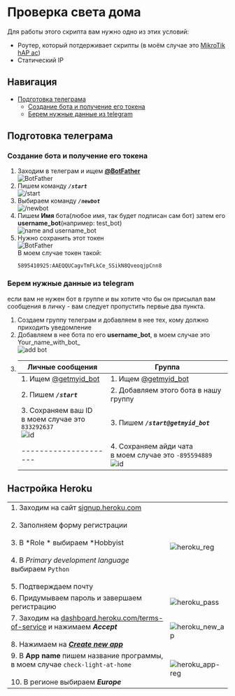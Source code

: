# **Проверка света дома**
Для работы этого скрипта вам нужно одно из этих условий:
 - Роутер, который потдерживает скрипты (в моём случае это [MikroTik hAP ac](https://mikrotik.ua/ru/product/mikrotik-hap-ac-rb962uigs-5hact2hnt))
 - Статический IP
## **Навигация**
  * [Подготовка телеграма](#podgotovka_telegram)
    * [Создание бота и получение его токена](#podgotovka_telegram_token)
    * [Берем нужные данные из telegram](#podgotovka_telegram_dannie)



## <a name="podgotovka_telegram"></a>**Подготовка телеграма**
### <a name="podgotovka_telegram_token"></a>**Создание бота и получение его токена**
1. Заходим в телеграм и ищем **[@BotFather](https://t.me/BotFather)**<br>![BotFather](https://imgur.com/fQvoRo2.png)
2. Пишем команду ***```/start```***<br>![/start](https://imgur.com/5le8OEM.png)
3. Выбираем команду ***```/newbot```***<br>![/newbot](https://imgur.com/Ghr15C9.png)
4. Пишем **Имя** бота(любое имя, так будет подписан сам бот) затем его **username_bot**(например: test_bot)<br>![name and username_bot](https://imgur.com/RRJhhYe.png)
5. Нужно сохранить этот токен<br>![BotFather](https://imgur.com/gCICgY4.png)<br>
   В моем случае токен такой:
   ```
   5895410925:AAEQQUCagvTmFLkCe_SSikN8QveoqjpCnn8
   ```

### <a name="podgotovka_telegram_dannie"></a>**Берем нужные данные из telegram**
   если вам не нужен бот в группе и вы хотите что бы он присылал вам сообщения в личку - вам следует пропустить первые два пункта.
   1. Создаем группу телеграм и добавляем в нее тех, кому должно приходить уведомление
   2. Добавляем в нее бота по его **username_bot**, в моем случае это Your_name_with_bot_<br>![add bot](https://imgur.com/FCl1d22.png)<br>
   3. | Личные сообщения| Группа           |
      | ------------- | ------------------  |
      | 1. Ищем [@getmyid_bot](https://t.me/getmyid_bot)|1. Ищем [@getmyid_bot](https://t.me/getmyid_bot)|
      | 2.  Пишем ***```/start```*** | 2. Добавляем этого бота в нашу группу |
      | 3. Сохраняем ваш ID<br>в моем случае это ```833292637``` <br>![id](https://imgur.com/AkBSpmJ.png)| 3. Пишем ***```/start@getmyid_bot```***|
      |---------------------|4. Сохраняем айди чата<br>в моем случае это ```-895594889```<br>![id](https://imgur.com/8cjCaT5.png)|


## **Настройка Heroku**
|    |             |
| - | -  |
|1. Заходим на сайт [signup.heroku.com](https://signup.heroku.com/)<br><br>2. Заполняем форму регистрации<br><br>3. В *Role * выбираем *Hobbyist<br><br>4. В *Primary development language* выбираем ```Python```<br><br>5. Подтверждаем почту|![heroku_reg](https://imgur.com/ojVie5t.png)|
|6. Придумываем пароль и завершаем регистрацию|![heroku_pass](https://imgur.com/ckU3Pno.png)|
|7. Заходим на [dashboard.heroku.com/terms-of-service](https://dashboard.heroku.com/terms-of-service) и нажимаем ***Accept***<br><br>8. Нажимаем на [***Create new app***](https://dashboard.heroku.com/new-app)|![heroku_new_ap](https://imgur.com/llmJQ7D.png)|
|9. В **App name** пишем название программы, в моем случае ```check-light-at-home```<br><br>10. В регионе выбираем ***Europe***|![heroku_app-reg](https://imgur.com/Lj5WNjz.png)|



